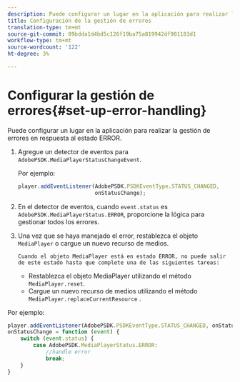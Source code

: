 ```yaml
---
description: Puede configurar un lugar en la aplicación para realizar la gestión de errores en respuesta al estado ERROR.
title: Configuración de la gestión de errores
translation-type: tm+mt
source-git-commit: 89bdda1d4bd5c126f19ba75a819942df901183d1
workflow-type: tm+mt
source-wordcount: '122'
ht-degree: 3%

---
```



# Configurar la gestión de errores{#set-up-error-handling}

Puede configurar un lugar en la aplicación para realizar la gestión de errores en respuesta al estado ERROR.

1. Agregue un detector de eventos para `AdobePSDK.MediaPlayerStatusChangeEvent`.

   Por ejemplo:

   ```js
   player.addEventListener(AdobePSDK.PSDKEventType.STATUS_CHANGED, 
                           onStatusChange);
   ```

1. En el detector de eventos, cuando `event.status` es `AdobePSDK.MediaPlayerStatus.ERROR`, proporcione la lógica para gestionar todos los errores.
1. Una vez que se haya manejado el error, restablezca el objeto `MediaPlayer` o cargue un nuevo recurso de medios.

       Cuando el objeto MediaPlayer está en estado ERROR, no puede salir de este estado hasta que complete una de las siguientes tareas:
   
   * Restablezca el objeto MediaPlayer utilizando el método `MediaPlayer.reset`.
   * Cargue un nuevo recurso de medios utilizando el método `MediaPlayer.replaceCurrentResource` .

<!--<a id="example_342CA5A8CD7C45BD88233C5BDBB17220"></a>-->

Por ejemplo:

```js
player.addEventListener(AdobePSDK.PSDKEventType.STATUS_CHANGED, onStatusChange); 
onStatusChange = function (event) { 
    switch (event.status) { 
        case AdobePSDK.MediaPlayerStatus.ERROR: 
            //handle error 
            break; 
    } 
} 
```

